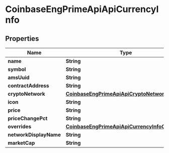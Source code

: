
# CoinbaseEngPrimeApiApiCurrencyInfo

## Properties
Name | Type | Description | Notes
------------ | ------------- | ------------- | -------------
**name** | **String** |  |  [optional]
**symbol** | **String** |  |  [optional]
**amsUuid** | **String** |  |  [optional]
**contractAddress** | **String** |  |  [optional]
**cryptoNetwork** | [**CoinbaseEngPrimeApiApiCryptoNetwork**](CoinbaseEngPrimeApiApiCryptoNetwork.md) |  |  [optional]
**icon** | **String** |  |  [optional]
**price** | **String** |  |  [optional]
**priceChangePct** | **String** |  |  [optional]
**overrides** | [**CoinbaseEngPrimeApiApiCurrencyInfoOverrides**](CoinbaseEngPrimeApiApiCurrencyInfoOverrides.md) |  |  [optional]
**networkDisplayName** | **String** |  |  [optional]
**marketCap** | **String** |  |  [optional]



